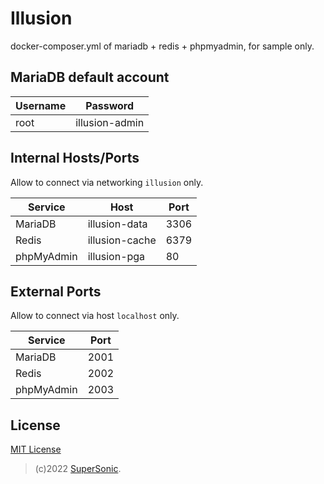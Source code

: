 # Illusion

docker-composer.yml of mariadb + redis + phpmyadmin, for sample only.

## MariaDB default account

| Username | Password       |
| -------- | -------------- |
| root     | illusion-admin |

## Internal Hosts/Ports

Allow to connect via networking `illusion` only.

| Service    | Host           | Port |
| ---------- | -------------- | ---- |
| MariaDB    | illusion-data  | 3306 |
| Redis      | illusion-cache | 6379 |
| phpMyAdmin | illusion-pga   | 80   |

## External Ports

Allow to connect via host `localhost` only.

| Service    | Port |
| ---------- | ---- |
| MariaDB    | 2001 |
| Redis      | 2002 |
| phpMyAdmin | 2003 |

## License

[MIT License](LICENSE)

> (c)2022 [SuperSonic](https://github.com/supersonictw).
